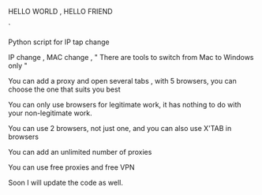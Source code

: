 HELLO WORLD , HELLO FRIEND

`

Python script for IP tap change

IP change , MAC change , " There are tools to switch from Mac to Windows only "

You can add a proxy and open several tabs , with 5 browsers, you can choose the one that suits you best

You can only use browsers for legitimate work, it has nothing to do with your non-legitimate work.

You can use 2 browsers, not just one, and you can also use X'TAB in browsers

You can add an unlimited number of proxies

You can use free proxies and free VPN

Soon I will update the code as well.
